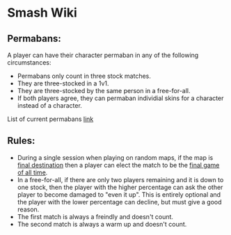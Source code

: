 # Smash Wiki

## Permabans:

A player can have their character permaban in any of the following circumstances:

 - Permabans only count in three stock matches.
 - They are three-stocked in a 1v1.
 - They are three-stocked by the same person in a free-for-all.
 - If both players agree, they can permaban individial skins for a character instead of a character.

List of current permabans [link](permabans.md)

## Rules:

 - During a single session when playing on random maps, if the map is [final destination](fd.md) then a player can elect the match to be the [final game of all time](final_game.md).
 - In a free-for-all, if there are only two players remaining and it is down to one stock, then the player with the higher percentage can ask the other player to become damaged to "even it up". This is entirely optional and the player with the lower percentage can decline, but must give a good reason.
 - The first match is always a freindly and doesn't count. 
 - The second match is always a warm up and doesn't count.


